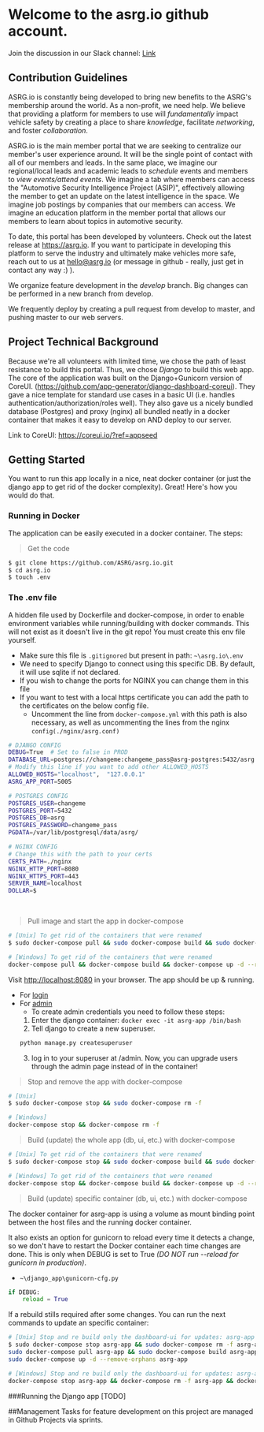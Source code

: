 # Welcome to the asrg.io github account.  

Join the discussion in our Slack channel: [Link](https://join.slack.com/t/asrg/shared_invite/enQtNTYzMjE5NDcyMzUyLWZmMzBhYTRmMzIzZDMyODA5NDkwZDc0Y2EwMDc5NjM2ODhlYWM5NjVlZjY3OWQyMGZhMDljNWI5ZDI1OWUzMDc)

## Contribution Guidelines

ASRG.io is constantly being developed to bring new benefits to the ASRG's membership around the world. As a non-profit, we need help. We believe that providing a platform for members to use will *fundamentally* impact vehicle safety by creating a place to share *knowledge*, facilitate *networking*, and foster *collaboration*.

ASRG.io is the main member portal that we are seeking to centralize our member's user experience around. It will be the single point of contact with all of our members and leads. In the same place, we imagine our regional/local leads and academic leads to *schedule* events and members to *view events/attend events*. We imagine a tab where members can access the "Automotive Security Intelligence Project (ASIP)", effectively allowing the member to get an update on the latest intelligence in the space. We imagine job postings by companies that our members can access. We imagine an education platform in the member portal that allows our members to learn about topics in automotive security.

To date, this portal has been developed by volunteers. Check out the latest release at https://asrg.io. If you want to participate in developing this platform to serve the industry and ultimately make vehicles more safe, reach out to us at hello@asrg.io (or message in github - really, just get in contact any way :) ).

We organize feature development in the *develop* branch. Big changes can be performed in a new branch from develop.

We frequently deploy by creating a pull request from develop to master, and pushing master to our web servers.

## Project Technical Background

Because we're all volunteers with limited time, we chose the path of least resistance to build this portal. Thus, we chose *Django* to build this web app. The core of the application was built on the Django+Gunicorn version of CoreUI. (https://github.com/app-generator/django-dashboard-coreui). They gave a nice template for standard use cases in a basic UI (i.e. handles authentication/authorization/roles well). They also gave us a nicely bundled database (Postgres) and proxy (nginx) all bundled neatly in a docker container that makes it easy to develop on AND deploy to our server.

Link to CoreUI: https://coreui.io/?ref=appseed

## Getting Started

You want to run this app locally in a nice, neat docker container (or just the django app to get rid of the docker complexity). Great! Here's how you would do that.

### Running in Docker

The application can be easily executed in a docker container. The steps:

> Get the code

```bash
$ git clone https://github.com/ASRG/asrg.io.git
$ cd asrg.io
$ touch .env
```

### The .env file
A hidden file used by Dockerfile and docker-compose, in order to enable environment variables
 while running/building with docker commands. This will not exist as it doesn't live in the git repo! You must create this env file yourself.
* Make sure this file is `.gitignored` but present in path: `~\asrg.io\.env`
* We need to specify Django to connect using this specific DB. By default, it will use sqlite if
 not declared.
* If you wish to change the ports for NGINX you can change them in this file
* If you want to test with a local https certificate you can add the path to the certificates on
 the below config file.
  * Uncomment the line from `docker-compose.yml` with this path is also necessary, as well as
   uncommenting the lines from the nginx `config(./nginx/asrg.conf)`


``` bash
# DJANGO CONFIG
DEBUG=True  # Set to false in PROD
DATABASE_URL=postgres://changeme:changeme_pass@asrg-postgres:5432/asrg
# Modify this line if you want to add other ALLOWED_HOSTS
ALLOWED_HOSTS="localhost",  "127.0.0.1"
ASRG_APP_PORT=5005

# POSTGRES CONFIG
POSTGRES_USER=changeme
POSTGRES_PORT=5432
POSTGRES_DB=asrg
POSTGRES_PASSWORD=changeme_pass
PGDATA=/var/lib/postgresql/data/asrg/

# NGINX CONFIG
# Change this with the path to your certs
CERTS_PATH=./nginx
NGINX_HTTP_PORT=8080
NGINX_HTTPS_PORT=443
SERVER_NAME=localhost
DOLLAR=$
```
<br/>

> Pull image and start the app in docker-compose

```bash
# [Unix] To get rid of the containers that were renamed
$ sudo docker-compose pull && sudo docker-compose build && sudo docker-compose up -d --remove-orphans

# [Windows] To get rid of the containers that were renamed
docker-compose pull && docker-compose build && docker-compose up -d --remove-orphans
```

Visit [http://localhost:8080](http://localhost:8080) in your browser. The app should be up & running.
* For [login](http://localhost:8080/login/)
* For [admin](http://localhost:8080/admin)
  * To create admin credentials you need to  follow these steps:
  1) Enter the django container: `docker exec -it asrg-app /bin/bash`
  2) Tell django to create a new superuser.
  ```bash
  python manage.py createsuperuser
  ```
  3) log in to your superuser at /admin. Now, you can upgrade users through the admin page instead of in the container!



> Stop and remove the app with docker-compose

```bash
# [Unix]
$ sudo docker-compose stop && sudo docker-compose rm -f

# [Windows]
docker-compose stop && docker-compose rm -f
```

> Build (update) the whole app (db, ui, etc.) with docker-compose

```bash
# [Unix] To get rid of the containers that were renamed
$ sudo docker-compose stop && sudo docker-compose build && sudo docker-compose up -d --remove-orphans

# [Windows] To get rid of the containers that were renamed
docker-compose stop && docker-compose build && docker-compose up -d --remove-orphans
```

> Build (update) specific container (db, ui, etc.) with docker-compose

The docker container for asrg-app is using a volume as mount binding point between the host files
 and the running docker container.

It also exists an option for gunicorn to reload every time it detects a change, so we don't have
 to restart the Docker container each time changes are done. This is only when DEBUG is set to
  True *(DO NOT run --reload for gunicorn in production)*.

* `~\django_app\gunicorn-cfg.py`
```python
if DEBUG:
    reload = True
```

If a rebuild stills required after some changes. You can run the next commands to update an
 specific container:

```bash
# [Unix] Stop and re build only the dashboard-ui for updates: asrg-app
$ sudo docker-compose stop asrg-app && sudo docker-compose rm -f asrg-app &&\
sudo docker-compose pull asrg-app && sudo docker-compose build asrg-app &&\
sudo docker-compose up -d --remove-orphans asrg-app

# [Windows] Stop and re build only the dashboard-ui for updates: asrg-app
docker-compose stop asrg-app && docker-compose rm -f asrg-app && docker-compose pull asrg-app && docker-compose build asrg-app && docker-compose up -d --remove-orphans asrg-app
```

###Running the Django app [TODO]

##Management
Tasks for feature development on this project are managed in Github Projects via sprints.

